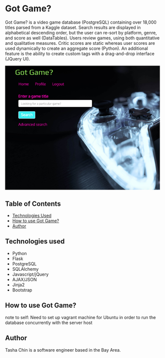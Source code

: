 # Got Game?

Got Game? is a video game database (PostgreSQL) containing over 18,000 titles parsed from a Kaggle dataset. Search results are displayed in alphabetical descending order, but the user can re-sort by platform, genre, and score as well (DataTables). Users review games, using both quantitative and qualitative measures. Critic scores are static whereas user scores are used dynamically to create an aggregate score (Python). An additional feature is the ability to create custom tags with a drag-and-drop interface (JQuery UI).

![Got Game? Homepage](/static/gotgame.png)

## Table of Contents

* [Technologies Used](#tech)
* [How to use Got Game?](#how-to)
* [Author](#author)

## <a name="tech"></a> Technologies used

* Python
* Flask
* PostgreSQL
* SQLAlchemy
* Javascript/jQuery
* AJAX/JSON
* Jinja2
* Bootstrap

## <a name="how-to"></a> How to use Got Game?
note to self: Need to set up vagrant machine for Ubuntu in order to run the database concurrently with the server host

## <a name="author"></a> Author
Tasha Chin is a software engineer based in the Bay Area.

